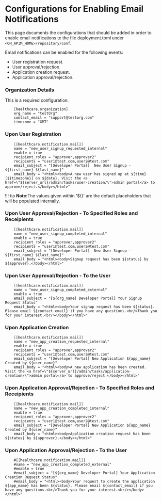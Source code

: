 # Configurations for Enabling Email Notifications

This page documents the configurations that should be added in order to enable email notifications to the file deployment.toml under <code>&lt;OH_APIM_HOME&gt;/repository/conf</code>.

Email notifications can be enabled for the following events:<br>
<ul>
    <li>User registration request.</li>
    <li>User approval/rejection.</li>
    <li>Application creation request.</li>
    <li>Application approval/rejection.</li>
</ul>


### Organization Details

This is a required configuration.

```
    [healthcare.organization]
    org_name = "testOrg"
    contact_email = "support@testorg.com"
    timezone = "GMT"
```

### Upon User Registration

```
    [[healthcare.notification.mail]]
    name = "new_user_signup_requested_internal"
    enable = true
    recipient_roles = "approver,approver2"
    recipients = "user1@test.com,user2@test.com"
    email_subject = "[Developer Portal]  New User Signup - ${first_name} ${last_name}"
    email_body = "<html><body>A new user has signed up at ${time} [${timezone}] on ${date}. Visit the <a href=\"${server_url}/admin/tasks/user-creation/\">admin portal</a> to approve/reject.</body></html>"
```

!!! tip
    <strong>Note:</strong>The values given within '${}' are the default placeholders that will be populated internally.

### Upon User Approval/Rejection - To Specified Roles and Receipients

```
    [[healthcare.notification.mail]]
    name = "new_user_signup_completed_internal"
    enable = true
    recipient_roles = "approver,approver2"
    recipients = "user1@test.com,user2@test.com"
    email_subject = "[Developer Portal]  New User Signup - ${first_name} ${last_name}"
    email_body = "<html><body>Signup request has been ${status} by ${approver}.</body></html>"
```

### Upon User Approval/Rejection - To the User

```
    [[healthcare.notification.mail]]
    name = "new_user_signup_completed_external"
    enable = true
    email_subject = "[${org_name} Developer Portal] Your Signup Request Status"
    email_body = "<html><body>Your signup request has been ${status}. Please email ${contact_email} if you have any questions.<br/>Thank you for your interest.<br/></body></html>"
```

### Upon Application Creation

```
    [[healthcare.notification.mail]]
    name = "new_app_creation_requested_internal"
    enable = true
    recipient_roles = "approver,approver2"
    recipients = "user1@test.com,user2@test.com"
    email_subject = "[Developer Portal] New Application ${app_name} Created by ${user_name}"
    email_body = "<html><body>A new application has been created. Visit the <a href=\"${server_url}/admin/tasks/application-creation/\">admin portal</a> to approve/reject.</body></html>"
```

### Upon Application Approval/Rejection - To Specified Roles and Receipients

```
    [[healthcare.notification.mail]]
    name = "new_app_creation_completed_internal"
    enable = true
    recipient_roles = "approver,approver2"
    recipients = "user1@test.com,user2@test.com"
    email_subject = "[Developer Portal] New Application ${app_name} Created by ${user_name}"
    email_body = "<html><body>Application creation request has been ${status} by ${approver}.</body></html>"
```

### Upon Application Approval/Rejection - To the User

```
    #[[healthcare.notification.mail]]
    #name = "new_app_creation_completed_external"
    #enable = true
    #email_subject = "[${org_name} Developer Portal] Your Application Creation Request Status"
    #email_body = "<html><body>Your request to create the application ${app_name} has been ${status}. Please email ${contact_email} if you have any questions.<br/>Thank you for your interest.<br/></body></html>"
```